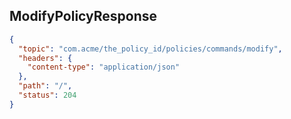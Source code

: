 ## ModifyPolicyResponse

```json
{
  "topic": "com.acme/the_policy_id/policies/commands/modify",
  "headers": {
    "content-type": "application/json"
  },
  "path": "/",
  "status": 204
}
```
